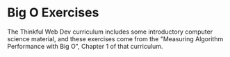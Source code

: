 # Big O Exercises

The Thinkful Web Dev curriculum includes some introductory computer
science material, and these exercises come from the "Measuring 
Algorithm Performance with Big O", Chapter 1 of that curriculum.
